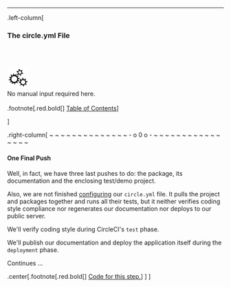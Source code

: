 ---
.left-column[
  ### The circle.yml File
  <br /><br /><div class="input_type_indicator"><img src="./fragments/loader.gif" /><br />No manual input required here.</div><br />
.footnote[.red.bold[] [Table of Contents](./)]
<!-- H -->]
.right-column[
~ ~ ~ ~ ~ ~ ~ ~ ~ ~ ~ ~ ~ ~ - o 0 o - ~ ~ ~ ~ ~ ~ ~ ~ ~ ~ ~ ~ ~ ~ ~ ~

#### One Final Push

Well, in fact, we have three last pushes to do: the package, its documentation and the enclosing test/demo project.

Also, we are not finished <a href="https://circleci.com/docs/configuration" target="_blank">configuring</a>  our ```circle.yml``` file.  It pulls the project and packages together and runs all their tests, but it neither verifies coding style compliance nor regenerates our documentation nor deploys to our public server.

We'll verify coding style during CircleCI's ```test``` phase.

We'll publish our documentation and deploy the application itself during the ```deployment``` phase.

Continues ...

<!-- Code for this begins at line #84 -->
<!-- B -->
.center[.footnote[.red.bold[] <a href="https://github.com/martinhbramwell/Meteor-CI-Tutorial/blob/master/Part09_PackageSelfTest.sh#L84" target="_blank">Code for this step.</a>] ]
]
